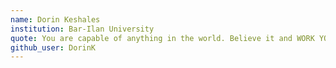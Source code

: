 ```yaml
---
name: Dorin Keshales
institution: Bar-Ilan University
quote: You are capable of anything in the world. Believe it and WORK YOUR ASS OFF to achieve it
github_user: DorinK
---
```


